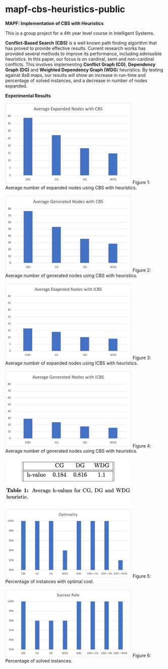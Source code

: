 # mapf-cbs-heuristics-public
**MAPF: Implementation of CBS with Heuristics**

This is a group project for a 4th year level course in Intelligent Systems. 

**Conflict-Based Search** **(CBS)** is a well known path finding algorithm that has proved to provide effective results. Current research works has provided several methods to improve its performance, including admissible heuristics. In this paper, our focus is on cardinal, semi and non-cardinal conflicts. This involves implementing **Conflict Graph (CG)**, **Dependency Graph (DG)** and **Weighted Dependency Graph (WDG**) heuristics. By testing against 8x8 maps, our results will show an increase in run-time and percentage of solved instances, and a decrease in number of nodes expanded.

**Experimental Results**

<img src="https://github.com/nour-habib/mapf-cbs-heuristics-public/blob/main/average-expanded-CBS.jpeg" width="400">
Figure 1: Average number of expanded nodes using CBS with heuristics.
<br />
<br />
<img src="https://github.com/nour-habib/mapf-cbs-heuristics-public/blob/main/average-generated-CBS.jpeg" width="400">
Figure 2: Average number of generated nodes using CBS with heuristics.
<br />
<br />

<img src="https://github.com/nour-habib/mapf-cbs-heuristics-public/blob/main/average-expanded-ICBS.jpeg" width="400">
Figure 3: Average number of expanded nodes using ICBS with heuristics.
<br />
<br />

<img src="https://github.com/nour-habib/mapf-cbs-heuristics-public/blob/main/average-generated-ICBS.jpeg" width="400">
Figure 4: Average number of generated nodes using CBS with heuristics.
<br />
<br />

<img src="https://github.com/nour-habib/mapf-cbs-heuristics-public/blob/main/average-hvalue.png" width="400">

<img src="https://github.com/nour-habib/mapf-cbs-heuristics-public/blob/main/Optimality.jpeg" width="400">
Figure 5: Percentage of instances with optimal cost.
<br />
<br />

<img src="https://github.com/nour-habib/mapf-cbs-heuristics-public/blob/main/success-rate.jpeg" width="400">
Figure 6: Percentage of solved instances.
<br />
